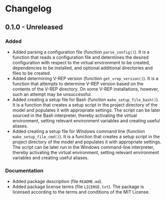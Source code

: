 Changelog
=========

0.1.0 - Unreleased
------------------

### Added

- Added parsing a configuration file (function `parse_config()`). It is a
  function that reads a configuration file and determines the desired
  configuration with respect to the virtual environment to be created,
  dependencies to be installed, and optional additional directories and files
  to be created.
- Added determining V-REP version (function `get_vrep_version()`). It is a
  function that attempts to determine V-REP version based on the contents of
  the V-REP directory. On some V-REP installations, however, such an attempt
  may be unsuccessful.
- Added creating a setup file for Bash (function `make_setup_file_bash()`). It
  is a function that creates a setup script in the project directory of the
  model and populates it with appropriate settings. The script can be later
  sourced in the Bash interpreter, thereby activating the virtual environment,
  setting relevant environment variables and creating useful aliases.
- Added creating a setup file for Windows command line (function
  `make_setup_file_cmd()`). It is a function that creates a setup script in the
  project directory of the model and populates it with appropriate settings.
  The script can be later run in the Windows command-line interpreter, thereby
  activating the virtual environment, setting relevant environment variables
  and creating useful aliases.

### Documentation

- Added package description (file `README.md`).
- Added package license terms (file `LICENSE.txt`). The package is licensed
  according to the terms and conditions of the MIT License.
